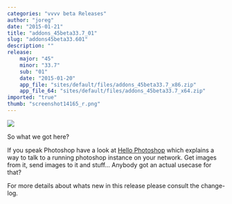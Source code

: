 ```yaml
---
categories: "vvvv beta Releases"
author: "joreg"
date: "2015-01-21"
title: "addons_45beta33.7_01"
slug: "addons45beta33.601"
description: ""
release: 
    major: "45"
    minor: "33.7"
    sub: "01"
    date: "2015-01-20"
    app_file: "sites/default/files/addons_45beta33.7_x86.zip"
    app_file_64: "sites/default/files/addons_45beta33.7_x64.zip"
imported: "true"
thumb: "screenshot14165_r.png"
---
```



![](screenshot14165_r.png) 

So what we got here? 

If you speak Photoshop have a look at [Hello Photoshop](/blog/2014/hello-photoshop-0) which explains a way to talk to a running photoshop instance on your network. Get images from it, send images to it and stuff... Anybody got an actual usecase for that?

For more details about whats new in this release please consult the change-log. 